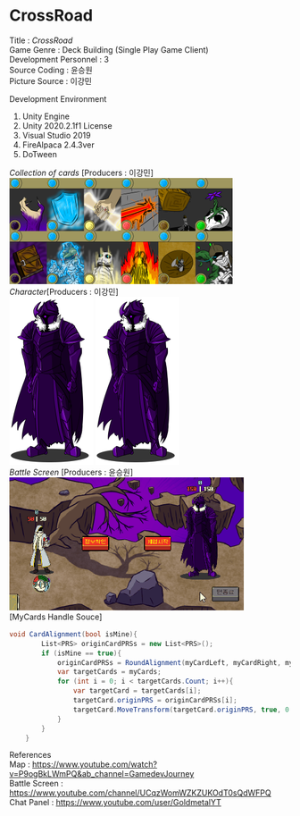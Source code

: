 # CrossRoad

Title : 
_CrossRoad_    
Game Genre : Deck Building (Single Play Game Client)   
Development Personnel : 3    
Source Coding : 윤승원  
Picture Source : 이강민  
  
Development Environment  
1. Unity Engine  
2. Unity 2020.2.1f1 License  
3. Visual Studio 2019
4. FireAlpaca 2.4.3ver 
5. DoTween
      

*Collection of cards* [Producers : 이강민]  
![CardCollection](https://github.com/Q-holi/CrossRoad/blob/master/img/Collection%20of%20cards.png)  
*Character*[Producers : 이강민]  
![Boss](https://github.com/Q-holi/CrossRoad/blob/master/img/BOSS.png)
![Boss](https://github.com/Q-holi/CrossRoad/blob/master/img/BOSS.png)  
*Battle Screen*  [Producers : 윤승원]  
![Combat Screen](https://github.com/Q-holi/CrossRoad/blob/master/img/BattleStart.gif)  
[MyCards Handle Souce]
```C#
void CardAlignment(bool isMine){
        List<PRS> originCardPRSs = new List<PRS>();
        if (isMine == true){
            originCardPRSs = RoundAlignment(myCardLeft, myCardRight, myCards.Count, 0.5f, Vector3.one * 1.9f);
            var targetCards = myCards;
            for (int i = 0; i < targetCards.Count; i++){
                var targetCard = targetCards[i];
                targetCard.originPRS = originCardPRSs[i];
                targetCard.MoveTransform(targetCard.originPRS, true, 0.7f);
            }
        }
    }
```

  
References  
Map : <https://www.youtube.com/watch?v=P9ogBkLWmPQ&ab_channel=GamedevJourney>  
Battle Screen : <https://www.youtube.com/channel/UCqzWomWZKZUKOdT0sQdWFPQ>  
Chat Panel : <https://www.youtube.com/user/GoldmetalYT>  
